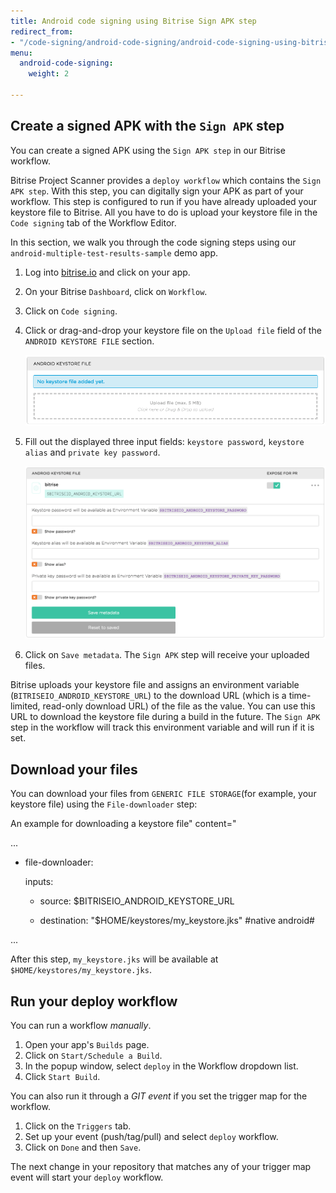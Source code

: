 ```yaml
---
title: Android code signing using Bitrise Sign APK step
redirect_from:
- "/code-signing/android-code-signing/android-code-signing-using-bitrise-sign-APK-step/"
menu:
  android-code-signing:
    weight: 2

---
```

## Create a signed APK with the `Sign APK` step

You can create a signed APK using the `Sign APK step` in our Bitrise workflow.

Bitrise Project Scanner provides a `deploy workflow` which contains the `Sign APK step`. With this step, you can digitally sign your APK as part of your workflow. This step is configured to run if you have already uploaded your keystore file to Bitrise. All you have to do is upload your keystore file in the `Code signing` tab of the Workflow Editor.

In this section, we walk you through the code signing steps using our `android-multiple-test-results-sample` demo app.

1. Log into [bitrise.io](https://www.bitrise.io/) and click on your app.
2. On your Bitrise `Dashboard`, click on `Workflow`.
3. Click on `Code signing`.
4. Click or drag-and-drop your keystore file on the `Upload file` field of the `ANDROID KEYSTORE FILE` section.

   ![Screenshot](/img/android-code-signing/upload-file.png)
5. Fill out the displayed three input fields: `keystore password`, `keystore alias` and `private key password`.

   ![Screenshot](/img/android-code-signing/three-fields.png)
6. Click on `Save metadata`.
   The `Sign APK` step will receive your uploaded files.

Bitrise uploads your keystore file and assigns an environment variable (`BITRISEIO_ANDROID_KEYSTORE_URL`) to the download URL (which is a time-limited, read-only download URL) of the file as the value. You can use this URL to download the keystore file during a build in the future. The `Sign APK` step in the workflow will track this environment variable and will run if it is set.

## Download your files

You can download your files from `GENERIC FILE STORAGE`(for example, your keystore file) using the `File-downloader` step:

An example for downloading a keystore file" content=" 


...
- file-downloader:

   inputs:

   - source: $BITRISEIO_ANDROID_KEYSTORE_URL

   - destination: "$HOME/keystores/my_keystore.jks" #native android#

...

After this step, `my_keystore.jks` will be available at `$HOME/keystores/my_keystore.jks`.

## Run your deploy workflow

You can run a workflow _manually_.

1. Open your app's `Builds` page.
2. Click on `Start/Schedule a Build`.
3. In the popup window, select `deploy` in the Workflow dropdown list.
4. Click `Start Build`.

You can also run it through a _GIT event_ if you set the trigger map for the workflow.

1. Click on the `Triggers` tab.
2. Set up your event (push/tag/pull) and select `deploy` workflow.
3. Click on `Done` and then `Save`.

The next change in your repository that matches any of your trigger map event will start your `deploy` workflow.